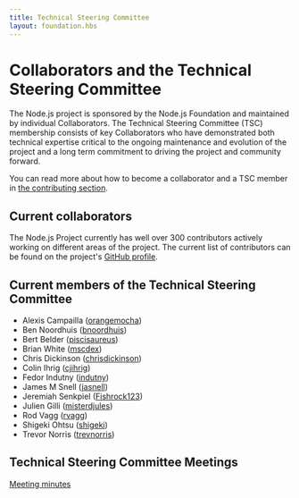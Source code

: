 ```yaml
---
title: Technical Steering Committee
layout: foundation.hbs
---
```


# Collaborators and the Technical Steering Committee

The Node.js project is sponsored by the Node.js Foundation and maintained by
individual Collaborators. The Technical Steering Committee (TSC) membership
consists of key Collaborators who have demonstrated both technical expertise
critical to the ongoing maintenance and evolution of the project and a long
term commitment to driving the project and community forward.

You can read more about how to become a collaborator and a TSC member in [the
contributing section](/en/get-involved/contribute/).

## Current collaborators

The Node.js Project currently has well over 300 contributors actively
working on different areas of the project. The current list of contributors
can be found on the project's [GitHub profile](https://github.com/orgs/nodejs/people).

## Current members of the Technical Steering Committee

* Alexis Campailla ([orangemocha](https://github.com/orangemocha))
* Ben Noordhuis ([bnoordhuis](https://github.com/bnoordhuis))
* Bert Belder ([piscisaureus](https://github.com/piscisaureus))
* Brian White ([mscdex](https://github.com/mscdex))
* Chris Dickinson ([chrisdickinson](https://github.com/chrisdickinson))
* Colin Ihrig ([cjihrig](https://github.com/cjihrig))
* Fedor Indutny ([indutny](https://github.com/indutny))
* James M Snell ([jasnell](https://github.com/jasnell))
* Jeremiah Senkpiel ([Fishrock123](https://github.com/Fishrock123))
* Julien Gilli ([misterdjules](https://github.com/misterdjules))
* Rod Vagg ([rvagg](https://github.com/rvagg))
* Shigeki Ohtsu ([shigeki](https://github.com/shigeki))
* Trevor Norris ([trevnorris](https://github.com/trevnorris))

## Technical Steering Committee Meetings

[Meeting minutes](minutes/)
